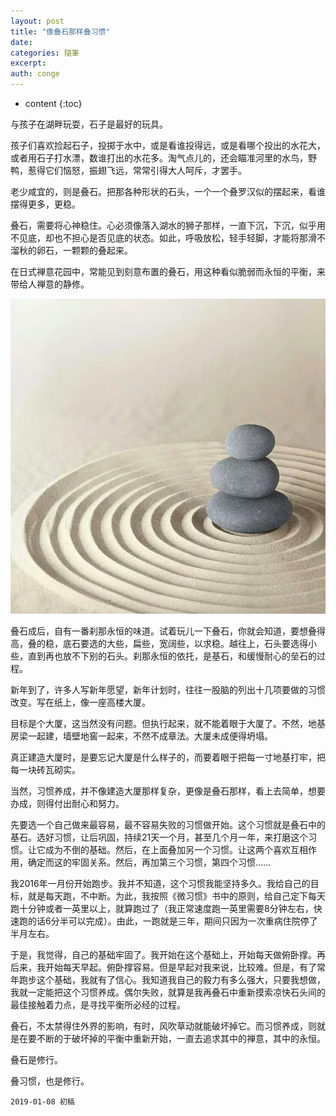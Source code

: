 ```yaml
---
layout: post
title: "像叠石那样叠习惯"
date:
categories: 隨筆
excerpt:
auth: conge
---
```

* content
{:toc}

与孩子在湖畔玩耍，石子是最好的玩具。

孩子们喜欢捡起石子，投掷于水中，或是看谁投得远，或是看哪个投出的水花大，或者用石子打水漂，数谁打出的水花多。淘气点儿的，还会瞄准河里的水鸟，野鸭，惹得它们恼怒，振翅飞远，常常引得大人呵斥，才罢手。

老少咸宜的，则是叠石。把那各种形状的石头，一个一个叠罗汉似的摆起来，看谁摆得更多，更稳。

叠石，需要将心神稳住。心必须像落入湖水的狮子那样，一直下沉，下沉，似乎用不见底，却也不担心是否见底的状态。如此，呼吸放松，轻手轻脚，才能将那滑不溜秋的卵石，一颗颗的叠起来。

在日式禅意花园中，常能见到刻意布置的叠石，用这种看似脆弱而永恒的平衡，来带给人禅意的静修。

![叠石](/assets/images/隨筆/118382-6b759f5190219a4f.png)


叠石成后，自有一番刹那永恒的味道。试着玩儿一下叠石，你就会知道，要想叠得高，叠的稳，底石要选的大些，扁些，宽阔些，以求稳。越往上，石头要选得小些，直到再也放不下别的石头。刹那永恒的依托，是基石，和缓慢耐心的垒石的过程。

新年到了，许多人写新年愿望，新年计划时，往往一股脑的列出十几项要做的习惯改变。写在纸上，像一座高楼大厦。

目标是个大厦，这当然没有问题。但执行起来，就不能着眼于大厦了。不然，地基房梁一起建，墙壁地窖一起来，不然不成章法。大厦未成便得坍塌。

真正建造大厦时，是要忘记大厦是什么样子的，而要着眼于把每一寸地基打牢，把每一块砖瓦砌实。

当然，习惯养成，并不像建造大厦那样复杂，更像是叠石那样，看上去简单，想要办成，则得付出耐心和努力。

先要选一个自己做来最容易，最不容易失败的习惯做开始。这个习惯就是叠石中的基石。选好习惯，让后巩固，持续21天一个月，甚至几个月一年，来打磨这个习惯。让它成为不倒的基础。然后，在上面叠加另一个习惯。让这两个喜欢互相作用，确定而这的牢固关系。然后，再加第三个习惯，第四个习惯……

我2016年一月份开始跑步。我并不知道，这个习惯我能坚持多久。我给自己的目标，就是每天跑，不中断。为此，我按照《微习惯》书中的原则，给自己定下每天跑十分钟或者一英里以上，就算跑过了（我正常速度跑一英里需要8分钟左右，快速跑的话6分半可以完成）。由此，一跑就是三年，期间只因为一次重病住院停了半月左右。

于是，我觉得，自己的基础牢固了。我开始在这个基础上，开始每天做俯卧撑。再后来，我开始每天早起。俯卧撑容易。但是早起对我来说，比较难。但是，有了常年跑步这个基础，我就有了信心。我知道我自己的毅力有多么强大，只要我想做，我就一定能把这个习惯养成。偶尔失败，就算是我再叠石中重新摸索凉快石头间的最佳接触着力点，是寻找平衡所必经的过程。

叠石，不太禁得住外界的影响，有时，风吹草动就能破坏掉它。而习惯养成，则就是在要不断的于破坏掉的平衡中重新开始，一直去追求其中的禅意，其中的永恒。

叠石是修行。

叠习惯，也是修行。

```
2019-01-08 初稿
```
